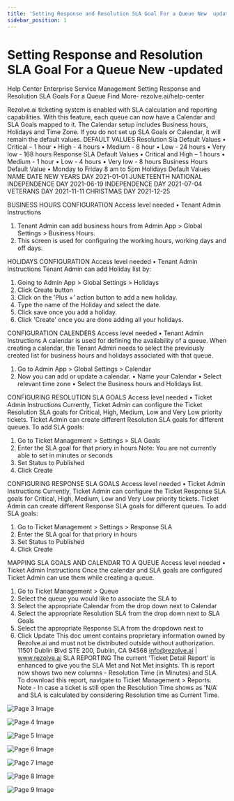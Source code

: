 ```yaml
---
title: 'Setting Response and Resolution SLA Goal For a Queue New  updated'
sidebar_position: 1
---
```



# Setting Response and Resolution SLA Goal For a Queue New -updated

Help Center
Enterprise Service Management
Setting Response and
Resolution SLA Goals
For a Queue
Find More- rezolve.ai/help-center

Rezolve.ai ticketing system is enabled with SLA calculation and reporting capabilities. With this feature, each queue
can now have a Calendar and SLA Goals mapped to it. The Calendar setup includes Business hours, Holidays and
Time Zone.
If you do not set up SLA Goals or Calendar, it will remain the default values.
DEFAULT VALUES
Resolution Sla Default Values
• Critical – 1 hour
• High - 4 hours
• Medium - 8 hour
• Low - 24 hours
• Very low - 168 hours
Response SLA Default Values
• Critical and High – 1 hours
• Medium - 1 hour
• Low - 4 hours
• Very low - 8 hours
Business Hours Default Value
• Monday to Friday 8 am to 5pm
Holidays Default Values
NAME DATE
NEW YEARS DAY 2021-01-01
JUNETEENTH NATIONAL INDEPENDENCE DAY 2021-06-19
INDEPENDENCE DAY 2021-07-04
VETERANS DAY 2021-11-11
CHRISTMAS DAY 2021-12-25

BUSINESS HOURS CONFIGURATION
Access level needed
• Tenant Admin
Instructions
1. Tenant Admin can add business hours from Admin App &gt; Global Settings &gt; Business Hours.
2. This screen is used for configuring the working hours, working days and off days.

HOLIDAYS CONFIGURATION
Access level needed
• Tenant Admin
Instructions
Tenant Admin can add Holiday list by:
1. Going to Admin App &gt; Global Settings &gt; Holidays
2. Click Create button
3. Click on the 'Plus +' action button to add a new holiday.
4. Type the name of the Holiday and select the date.
5. Click save once you add a holiday.
6. Click 'Create' once you are done adding all your holidays.

CONFIGURATION CALENDERS
Access level needed
• Tenant Admin
Instructions
A calendar is used for defining the availability of a queue. When creating a calendar, the Tenant Admin
needs to select the previously created list for business hours and holidays associated with that queue.
1. Go to Admin App &gt; Global Settings &gt; Calendar
2. Now you can add or update a calendar.
• Name your Calendar
• Select relevant time zone
• Select the Business hours and Holidays list.

CONFIGURING RESOLUTION SLA GOALS
Access level needed
• Ticket Admin
Instructions
Currently, Ticket Admin can configure the Ticket Resolution SLA goals for Critical, High, Medium, Low and
Very Low priority tickets.
Ticket Admin can create different Resolution SLA goals for different queues. To add SLA goals:
1. Go to Ticket Management &gt; Settings &gt; SLA Goals
2. Enter the SLA goal for that priory in hours
Note: You are not currently able to set in minutes or seconds
3. Set Status to Published
4. Click Create

CONFIGURING RESPONSE SLA GOALS
Access level needed
• Ticket Admin
Instructions
Currently, Ticket Admin can configure the Ticket Response SLA goals for Critical, High, Medium, Low and
Very Low priority tickets.
Ticket Admin can create different Response SLA goals for different queues. To add SLA goals:
1. Go to Ticket Management &gt; Settings &gt; Response SLA
2. Enter the SLA goal for that priory in hours
3. Set Status to Published
4. Click Create

MAPPING SLA GOALS AND CALENDAR TO A QUEUE
Access level needed
• Ticket Admin
Instructions
Once the calendar and SLA goals are configured Ticket Admin can use them while creating a queue.
1. Go to Ticket Management &gt; Queue
2. Select the queue you would like to associate the SLA to
3. Select the appropriate Calendar from the drop down next to Calendar
4. Select the appropriate Resolution SLA from the drop down next to SLA Goals
5. Select the appropriate Response SLA from the dropdown next to
6. Click Update
This doc ument contains proprietary information owned by Rezolve.ai and must not
be distributed outside without authorization.
11501 Dublin Blvd STE 200, Dublin, CA 94568 info@rezolve.ai | www.rezolve.ai
SLA REPORTING
The current 'Ticket Detail Report' is enhanced to give you the SLA Met and Not Met insights.
Th is report now shows two new columns - Resolution Time (in Minutes) and SLA.
To download this report, navigate to Ticket Management &gt; Reports.
Note - In case a ticket is still open the Resolution Time shows as 'N/A' and SLA is calculated by considering
Resolution time as Current Time.


![Page 3 Image](/img/reference/images/Setting-Response-and-Resolution-SLA-Goal-For-a-Queue-New--updated_page3_4.png)

![Page 4 Image](/img/reference/images/Setting-Response-and-Resolution-SLA-Goal-For-a-Queue-New--updated_page4_4.png)

![Page 5 Image](/img/reference/images/Setting-Response-and-Resolution-SLA-Goal-For-a-Queue-New--updated_page5_4.png)

![Page 6 Image](/img/reference/images/Setting-Response-and-Resolution-SLA-Goal-For-a-Queue-New--updated_page6_4.png)

![Page 7 Image](/img/reference/images/Setting-Response-and-Resolution-SLA-Goal-For-a-Queue-New--updated_page7_4.png)

![Page 8 Image](/img/reference/images/Setting-Response-and-Resolution-SLA-Goal-For-a-Queue-New--updated_page8_4.png)

![Page 9 Image](/img/reference/images/Setting-Response-and-Resolution-SLA-Goal-For-a-Queue-New--updated_page9_4.png)